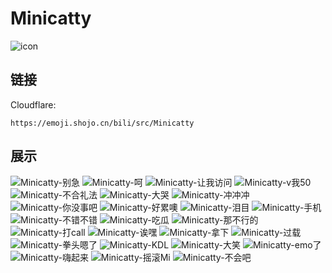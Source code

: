 # Minicatty
![icon](https://emoji.shojo.cn/bili/src/Minicatty/icon.png)
## 链接
Cloudflare:
```
https://emoji.shojo.cn/bili/src/Minicatty
```
## 展示
![Minicatty-别急](https://emoji.shojo.cn/bili/src/Minicatty/Minicatty-别急.png)
![Minicatty-呵](https://emoji.shojo.cn/bili/src/Minicatty/Minicatty-呵.png)
![Minicatty-让我访问](https://emoji.shojo.cn/bili/src/Minicatty/Minicatty-让我访问.png)
![Minicatty-v我50](https://emoji.shojo.cn/bili/src/Minicatty/Minicatty-v我50.png)
![Minicatty-不合礼法](https://emoji.shojo.cn/bili/src/Minicatty/Minicatty-不合礼法.png)
![Minicatty-大哭](https://emoji.shojo.cn/bili/src/Minicatty/Minicatty-大哭.png)
![Minicatty-冲冲冲](https://emoji.shojo.cn/bili/src/Minicatty/Minicatty-冲冲冲.png)
![Minicatty-你没事吧](https://emoji.shojo.cn/bili/src/Minicatty/Minicatty-你没事吧.png)
![Minicatty-好累噢](https://emoji.shojo.cn/bili/src/Minicatty/Minicatty-好累噢.png)
![Minicatty-泪目](https://emoji.shojo.cn/bili/src/Minicatty/Minicatty-泪目.png)
![Minicatty-手机](https://emoji.shojo.cn/bili/src/Minicatty/Minicatty-手机.png)
![Minicatty-不错不错](https://emoji.shojo.cn/bili/src/Minicatty/Minicatty-不错不错.png)
![Minicatty-吃瓜](https://emoji.shojo.cn/bili/src/Minicatty/Minicatty-吃瓜.png)
![Minicatty-那不行的](https://emoji.shojo.cn/bili/src/Minicatty/Minicatty-那不行的.png)
![Minicatty-打call](https://emoji.shojo.cn/bili/src/Minicatty/Minicatty-打call.png)
![Minicatty-诶嘿](https://emoji.shojo.cn/bili/src/Minicatty/Minicatty-诶嘿.png)
![Minicatty-拿下](https://emoji.shojo.cn/bili/src/Minicatty/Minicatty-拿下.png)
![Minicatty-过载](https://emoji.shojo.cn/bili/src/Minicatty/Minicatty-过载.png)
![Minicatty-拳头嗯了](https://emoji.shojo.cn/bili/src/Minicatty/Minicatty-拳头嗯了.png)
![Minicatty-KDL](https://emoji.shojo.cn/bili/src/Minicatty/Minicatty-KDL.png)
![Minicatty-大笑](https://emoji.shojo.cn/bili/src/Minicatty/Minicatty-大笑.png)
![Minicatty-emo了](https://emoji.shojo.cn/bili/src/Minicatty/Minicatty-emo了.png)
![Minicatty-嗨起来](https://emoji.shojo.cn/bili/src/Minicatty/Minicatty-嗨起来.png)
![Minicatty-摇滚Mi](https://emoji.shojo.cn/bili/src/Minicatty/Minicatty-摇滚Mi.png)
![Minicatty-不会吧](https://emoji.shojo.cn/bili/src/Minicatty/Minicatty-不会吧.png)
